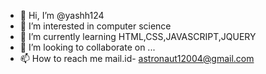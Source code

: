 - 👋 Hi, I’m @yashh124
- 👀 I’m interested in computer science 
- 🌱 I’m currently learning HTML,CSS,JAVASCRIPT,JQUERY
- 💞️ I’m looking to collaborate on ...
- 📫 How to reach me mail.id- astronaut12004@gmail.com 

<!---
yashh124/yashh124 is a ✨ special ✨ repository because its `README.md` (this file) appears on your GitHub profile.
You can click the Preview link to take a look at your changes.
--->
